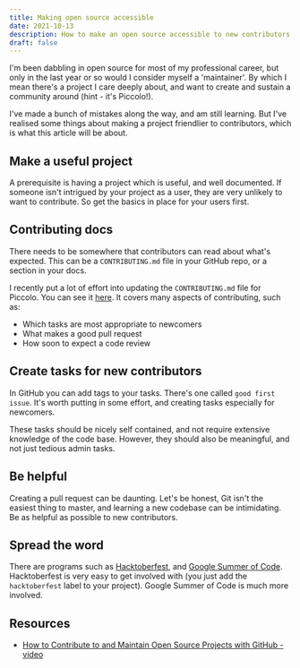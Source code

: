 ```yaml
---
title: Making open source accessible
date: 2021-10-13
description: How to make an open source accessible to new contributors.
draft: false
---
```


I'm been dabbling in open source for most of my professional career, but only in the last year or so would I consider myself a 'maintainer'. By which I mean there's a project I care deeply about, and want to create and sustain a community around (hint - it's Piccolo!).

I've made a bunch of mistakes along the way, and am still learning. But I've realised some things about making a project friendlier to contributors, which is what this article will be about.

## Make a useful project

A prerequisite is having a project which is useful, and well documented. If someone isn't intrigued by your project as a user, they are very unlikely to want to contribute. So get the basics in place for your users first.

## Contributing docs

There needs to be somewhere that contributors can read about what's expected. This can be a `CONTRIBUTING.md` file in your GitHub repo, or a section in your docs.

I recently put a lot of effort into updating the `CONTRIBUTING.md` file for Piccolo. You can see it [here](https://github.com/piccolo-orm/piccolo/blob/master/CONTRIBUTING.md). It covers many aspects of contributing, such as:

- Which tasks are most appropriate to newcomers
- What makes a good pull request
- How soon to expect a code review

## Create tasks for new contributors

In GitHub you can add tags to your tasks. There's one called `good first issue`. It's worth putting in some effort, and creating tasks especially for newcomers.

These tasks should be nicely self contained, and not require extensive knowledge of the code base. However, they should also be meaningful, and not just tedious admin tasks.

## Be helpful

Creating a pull request can be daunting. Let's be honest, Git isn't the easiest thing to master, and learning a new codebase can be intimidating. Be as helpful as possible to new contributors.

## Spread the word

There are programs such as [Hacktoberfest](https://hacktoberfest.digitalocean.com/), and [Google Summer of Code](https://summerofcode.withgoogle.com/). Hacktoberfest is very easy to get involved with (you just add the `hacktoberfest` label to your project). Google Summer of Code is much more involved.

## Resources

- [How to Contribute to and Maintain Open Source Projects with GitHub - video](https://www.youtube.com/watch?v=vSdSFxIKy5w)
